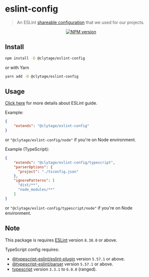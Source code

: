 # eslint-config
> An ESLint [shareable configuration](http://eslint.org/docs/developer-guide/shareable-configs.html) that we used for our projects.

<div align="center">
<a href="https://www.npmjs.com/package/@clytage/eslint-config"><img src="https://img.shields.io/npm/v/@clytage/eslint-config?maxAge=3600" alt="NPM version" ><a/>
</div>

## Install

```bash
npm install -D @clytage/eslint-config
```
or with Yarn
```bash
yarn add -D @clytage/eslint-config
```

## Usage

[Click here](https://eslint.org/docs/user-guide/configuring#using-a-shareable-configuration-package) for more details about ESLint guide.

Example:
```json
{
    "extends": "@clytage/eslint-config"
}
```
or `"@clytage/eslint-config/node"` if you're on Node environment.


Example (TypeScript):
```json
{
    "extends": "@clytage/eslint-config/typescript",
    "parserOptions": {
      "project": "./tsconfig.json"
    },
    "ignorePatterns": [
      "dist/**",
      "node_modules/**"
    ]
}
```
or `"@clytage/eslint-config/typescript/node"` if you're on Node environment.

## Note

This package is requires [ESLint](https://npmjs.com/package/eslint) version `8.38.0` or above.

TypeScript config requires:
 * [@typescript-eslint/eslint-plugin](https://npmjs.com/package/@typescript-eslint/eslint-plugin) version `5.57.1` or above.
 * [@typescript-eslint/parser](https://npmjs.com/package/@typescript-eslint/parser) version `5.57.1` or above.
 * [typescript](https://npmjs.com/package/typescript) version `3.3.1` to `6.0.0` (ranged).
